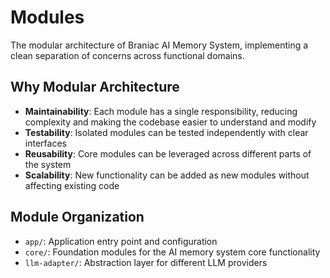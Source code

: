 # Modules

The modular architecture of Braniac AI Memory System, implementing a clean separation of concerns across functional domains.

## Why Modular Architecture

- **Maintainability**: Each module has a single responsibility, reducing complexity and making the codebase easier to understand and modify
- **Testability**: Isolated modules can be tested independently with clear interfaces
- **Reusability**: Core modules can be leveraged across different parts of the system
- **Scalability**: New functionality can be added as new modules without affecting existing code

## Module Organization

- `app/`: Application entry point and configuration
- `core/`: Foundation modules for the AI memory system core functionality  
- `llm-adapter/`: Abstraction layer for different LLM providers

